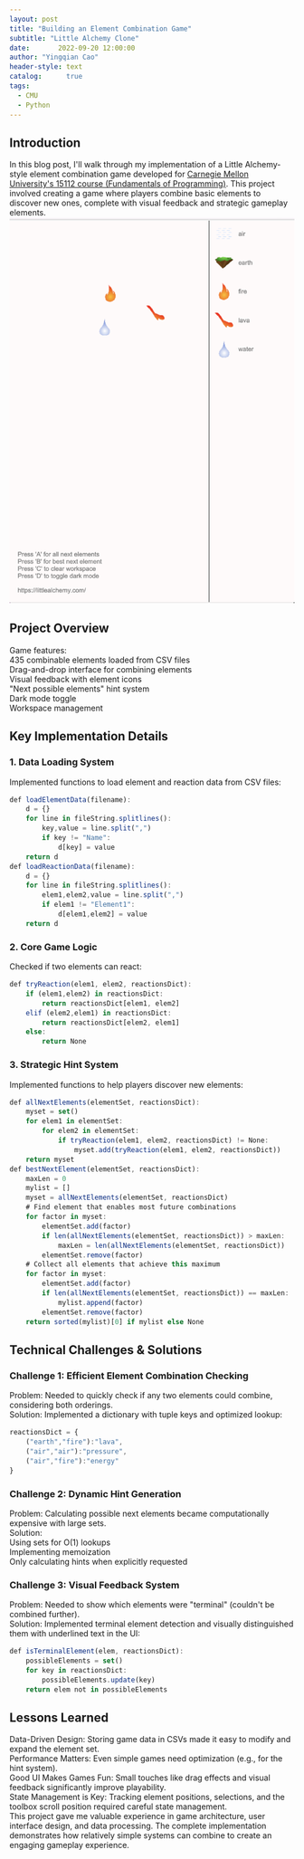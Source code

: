 ```yaml
---
layout: post
title: "Building an Element Combination Game"
subtitle: "Little Alchemy Clone"
date:       2022-09-20 12:00:00
author: "Yingqian Cao"
header-style: text
catalog:      true
tags:
  - CMU
  - Python
---
```


## Introduction

In this blog post, I'll walk through my implementation of a Little Alchemy-style element combination game developed for [Carnegie Mellon University's 15112 course (Fundamentals of Programming)](https://www.cs.cmu.edu/~112/syllabus.html). This project involved creating a game where players combine basic elements to discover new ones, complete with visual feedback and strategic gameplay elements.
![](/img/Game1.png)


## Project Overview

Game features:  
435 combinable elements loaded from CSV files  
Drag-and-drop interface for combining elements  
Visual feedback with element icons  
"Next possible elements" hint system  
Dark mode toggle  
Workspace management  

## Key Implementation Details  

### 1. Data Loading System  
Implemented functions to load element and reaction data from CSV files:  
```ts
def loadElementData(filename):
    d = {}
    for line in fileString.splitlines():
        key,value = line.split(",")
        if key != "Name":
            d[key] = value
    return d
def loadReactionData(filename):
    d = {}
    for line in fileString.splitlines():
        elem1,elem2,value = line.split(",")
        if elem1 != "Element1":
            d[elem1,elem2] = value
    return d
```

### 2. Core Game Logic  
Checked if two elements can react:  
```ts
def tryReaction(elem1, elem2, reactionsDict):
    if (elem1,elem2) in reactionsDict:
        return reactionsDict[elem1, elem2]
    elif (elem2,elem1) in reactionsDict:
        return reactionsDict[elem2, elem1]
    else:
        return None
```

### 3. Strategic Hint System  
Implemented functions to help players discover new elements:  
```ts
def allNextElements(elementSet, reactionsDict):
    myset = set()
    for elem1 in elementSet:
        for elem2 in elementSet:
            if tryReaction(elem1, elem2, reactionsDict) != None:
                myset.add(tryReaction(elem1, elem2, reactionsDict))
    return myset
def bestNextElement(elementSet, reactionsDict):
    maxLen = 0
    mylist = []
    myset = allNextElements(elementSet, reactionsDict)
    # Find element that enables most future combinations
    for factor in myset:
        elementSet.add(factor)
        if len(allNextElements(elementSet, reactionsDict)) > maxLen:
            maxLen = len(allNextElements(elementSet, reactionsDict))
        elementSet.remove(factor)
    # Collect all elements that achieve this maximum
    for factor in myset:
        elementSet.add(factor)
        if len(allNextElements(elementSet, reactionsDict)) == maxLen:
            mylist.append(factor)
        elementSet.remove(factor)
    return sorted(mylist)[0] if mylist else None
```


## Technical Challenges & Solutions  

### Challenge 1: Efficient Element Combination Checking  
Problem: Needed to quickly check if any two elements could combine, considering both orderings.  
Solution: Implemented a dictionary with tuple keys and optimized lookup:  
```ts
reactionsDict = {
    ("earth","fire"):"lava",
    ("air","air"):"pressure",
    ("air","fire"):"energy"
}
```

### Challenge 2: Dynamic Hint Generation  
Problem: Calculating possible next elements became computationally expensive with large sets.  
Solution:   
Using sets for O(1) lookups  
Implementing memoization  
Only calculating hints when explicitly requested  

### Challenge 3: Visual Feedback System  
Problem: Needed to show which elements were "terminal" (couldn't be combined further).  
Solution: Implemented terminal element detection and visually distinguished them with underlined text in the UI:  
```ts
def isTerminalElement(elem, reactionsDict):
    possibleElements = set()
    for key in reactionsDict:
        possibleElements.update(key)
    return elem not in possibleElements
```


## Lessons Learned  
Data-Driven Design: Storing game data in CSVs made it easy to modify and expand the element set.  
Performance Matters: Even simple games need optimization (e.g., for the hint system).  
Good UI Makes Games Fun: Small touches like drag effects and visual feedback significantly improve playability.  
State Management is Key: Tracking element positions, selections, and the toolbox scroll position required careful state management.  
This project gave me valuable experience in game architecture, user interface design, and data processing. The complete implementation demonstrates how relatively simple systems can combine to create an engaging gameplay experience.


